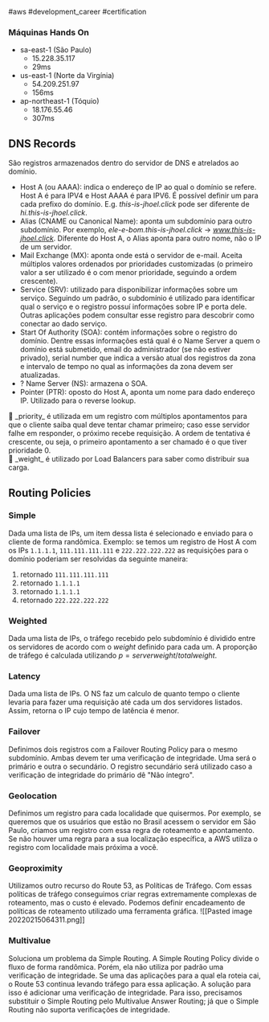 #aws #development_career #certification
### Máquinas Hands On
-   sa-east-1 (São Paulo)
    -   15.228.35.117
    -   29ms
-   us-east-1 (Norte da Virgínia)
    -   54.209.251.97
    -   156ms
-   ap-northeast-1 (Tóquio)
    -   18.176.55.46
    -   307ms

## DNS Records

São registros armazenados dentro do servidor de DNS e atrelados ao domínio.

-   Host A (ou AAAA): indica o endereço de IP ao qual o domínio se refere. Host A é para IPV4 e Host AAAA é para IPV6. É possível definir um para cada prefixo do domínio. E.g. _this-is-jhoel.click_ pode ser diferente de _hi.this-is-jhoel.click_.
-   Alias (CNAME ou Canonical Name): aponta um subdomínio para outro subdomínio. Por exemplo, _ele-e-bom.this-is-jhoel.click_ → _www.this-is-jhoel.click_. Diferente do Host A, o Alias aponta para outro nome, não o IP de um servidor.
-   Mail Exchange (MX): aponta onde está o servidor de e-mail. Aceita múltiplos valores ordenados por prioridades customizadas (o primeiro valor a ser utilizado é o com menor prioridade, seguindo a ordem crescente).
-   Service (SRV): utilizado para disponibilizar informações sobre um serviço. Seguindo um padrão, o subdomínio é utilizado para identificar qual o serviço e o registro possuí informações sobre IP e porta dele. Outras aplicações podem consultar esse registro para descobrir como conectar ao dado serviço.
-   Start Of Authority (SOA): contém informações sobre o registro do domínio. Dentre essas informações está qual é o Name Server a quem o domínio está submetido, email do administrador (se não estiver privado), serial number que indica a versão atual dos registros da zona e intervalo de tempo no qual as informações da zona devem ser atualizadas.
-   ? Name Server (NS): armazena o SOA.
-   Pointer (PTR): oposto do Host A, aponta um nome para dado endereço IP. Utilizado para o reverse lookup.

<aside> 📌 _priority_ é utilizada em um registro com múltiplos apontamentos para que o cliente saiba qual deve tentar chamar primeiro; caso esse servidor falhe em responder, o próximo recebe requisição. A ordem de tentativa é crescente, ou seja, o primeiro apontamento a ser chamado é o que tiver prioridade 0.

</aside>

<aside> 📌 _weight_ é utilizado por Load Balancers para saber como distribuir sua carga.

</aside>

## Routing Policies

### Simple

Dada uma lista de IPs, um item dessa lista é selecionado e enviado para o cliente de forma randômica. Exemplo: se temos um registro de Host A com os IPs `1.1.1.1`, `111.111.111.111` e `222.222.222.222` as requisições para o domínio poderiam ser resolvidas da seguinte maneira:

1.  retornado `111.111.111.111`
2.  retornado `1.1.1.1`
3.  retornado `1.1.1.1`
4.  retornado `222.222.222.222`

### Weighted

Dada uma lista de IPs, o tráfego recebido pelo subdomínio é dividido entre os servidores de acordo com o _weight_ definido para cada um. A proporção de tráfego é calculada utilizando $p = server weight/total weight$.

### Latency

Dada uma lista de IPs. O NS faz um calculo de quanto tempo o cliente levaria para fazer uma requisição até cada um dos servidores listados. Assim, retorna o IP cujo tempo de latência é menor.

### Failover

Definimos dois registros com a Failover Routing Policy para o mesmo subdomínio. Ambas devem ter uma verificação de integridade. Uma será o primário e outra o secundário. O registro secundário será utilizado caso a verificação de integridade do primário dê "Não íntegro".

### Geolocation

Definimos um registro para cada localidade que quisermos. Por exemplo, se queremos que os usuários que estão no Brasil acessem o servidor em São Paulo, criamos um registro com essa regra de roteamento e apontamento. Se não houver uma regra para a sua localização específica, a AWS utiliza o registro com localidade mais próxima a você.

### Geoproximity

Utilizamos outro recurso do Route 53, as Políticas de Tráfego. Com essas políticas de tráfego conseguimos criar regras extremamente complexas de roteamento, mas o custo é elevado. Podemos definir encadeamento de políticas de roteamento utilizado uma ferramenta gráfica.
![[Pasted image 20220215064311.png]]

### Multivalue

Soluciona um problema da Simple Routing. A Simple Routing Policy divide o fluxo de forma randômica. Porém, ela não utiliza por padrão uma verificação de integridade. Se uma das aplicações para a qual ela roteia cai, o Route 53 continua levando tráfego para essa aplicação. A solução para isso é adicionar uma verificação de integridade. Para isso, precisamos substituir o Simple Routing pelo Multivalue Answer Routing; já que o Simple Routing não suporta verificações de integridade.